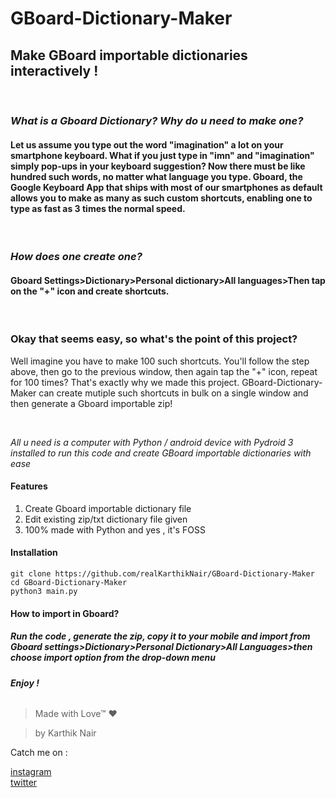 # GBoard-Dictionary-Maker

## Make GBoard importable dictionaries interactively ! 
<br>

### *What is a Gboard Dictionary? Why do u need to make one?*
#### Let us assume you type out the word "imagination" a lot on your smartphone keyboard. What if you just type in "imn" and "imagination" simply pop-ups in your keyboard suggestion? Now there must be like hundred such words, no matter what language you type. Gboard, the Google Keyboard App that ships with most of our smartphones as default allows you to make as many as such custom shortcuts, enabling one to type as fast as 3 times the normal speed.
<br>

### *How does one create one?*
#### Gboard Settings>Dictionary>Personal dictionary>All languages>Then tap on the "+" icon and create shortcuts.
<br>

### Okay that seems easy, so what's the point of this project?
Well imagine you have to make 100 such shortcuts. You'll follow the step above, then go to the previous window, then again tap the "+" icon, repeat for 100 times? That's exactly why we made this project. GBoard-Dictionary-Maker can create mutiple such shortcuts in bulk on a single window and then generate a Gboard importable zip!

<br>

*All u need is a computer with Python / android device with Pydroid 3 installed to run this code and create GBoard importable dictionaries with ease*

#### **Features**
 1. Create Gboard importable dictionary file
 2. Edit existing zip/txt dictionary file given
 3. 100% made with Python and yes , it's FOSS


#### **Installation**
    git clone https://github.com/realKarthikNair/GBoard-Dictionary-Maker
    cd GBoard-Dictionary-Maker
    python3 main.py



#### How to import in Gboard?
##### **Run the code , generate the zip, copy it to your mobile and import from Gboard settings>Dictionary>Personal Dictionary>All Languages>then choose import option from the drop-down menu**

###### **Enjoy !**

>Made with Love™ ❤️

>by Karthik Nair

Catch me on :

[instagram ](https://www.instagram.com/harry_kris_) <br>
[twitter](https://www.twitter.com/realkarthiknair)

